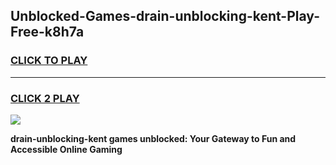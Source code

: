
## Unblocked-Games-drain-unblocking-kent-Play-Free-k8h7a
<h3>
<a href="https://premium76.site?title=drain-unblocking-kent&ref=10A">CLICK TO PLAY</a></h3>
<hr>

<h3>
<a href="https://premium76.site?title=drain-unblocking-kent&ref=10A">CLICK 2 PLAY</a>
  
</h3>

<a href="https://premium76.site?title=drain-unblocking-kent&ref=10A"><img src="https://clearcache.store/games.png"></a>


**drain-unblocking-kent games unblocked: Your Gateway to Fun and Accessible Online Gaming**
